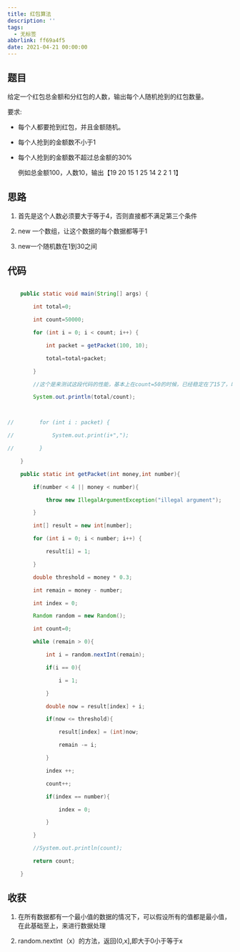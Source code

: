 ```yaml
---
title: 红包算法
description: ''
tags:
  - 无标签
abbrlink: ff69a4f5
date: 2021-04-21 00:00:00
---
```



## 题目



给定一个红包总金额和分红包的人数，输出每个人随机抢到的红包数量。



要求:



- 每个人都要抢到红包，并且金额随机。



- 每个人抢到的金额数不小于1



- 每个人抢到的金额数不超过总金额的30%



  例如总金额100，人数10，输出【19 20 15 1 25 14 2 2 1 1】

  

  <!-- more -->



## 思路



1. 首先是这个人数必须要大于等于4，否则直接都不满足第三个条件

2. new 一个数组，让这个数据的每个数据都等于1

3. new一个随机数在1到30之间



## 代码



```java

    public static void main(String[] args) {

        int total=0;

        int count=50000;

        for (int i = 0; i < count; i++) {

            int packet = getPacket(100, 10);

            total=total+packet;

        }

        //这个是来测试这段代码的性能，基本上在count=50的时候，已经稳定在了15了，时间复杂度基本上可以说是1.5N，N就是人员的数量

        System.out.println(total/count);



//        for (int i : packet) {

//            System.out.print(i+",");

//        }

    }

    public static int getPacket(int money,int number){

        if(number < 4 || money < number){

            throw new IllegalArgumentException("illegal argument");

        }

        int[] result = new int[number];

        for (int i = 0; i < number; i++) {

            result[i] = 1;

        }

        double threshold = money * 0.3;

        int remain = money - number;

        int index = 0;

        Random random = new Random();

        int count=0;

        while (remain > 0){

            int i = random.nextInt(remain);

            if(i == 0){

                i = 1;

            }

            double now = result[index] + i;

            if(now <= threshold){

                result[index] = (int)now;

                remain -= i;

            }

            index ++;

            count++;

            if(index == number){

                index = 0;

            }

        }

        //System.out.println(count);

        return count;

    }

```



## 收获



1. 在所有数据都有一个最小值的数据的情况下，可以假设所有的值都是最小值，在此基础至上，来进行数据处理

2. random.nextInt（x）的方法，返回(0,x],即大于0小于等于x